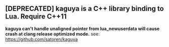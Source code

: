 ## [DEPRECATED] kaguya is a C++ library binding to Lua. Require C++11
**kaguya can't handle unaligned pointer from lua_newuserdata will cause crash at clang release optimized mode.**
see: https://github.com/satoren/kaguya
